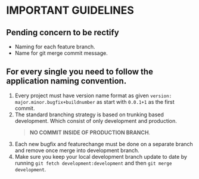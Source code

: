 # IMPORTANT GUIDELINES

## Pending concern to be rectify
* Naming for each feature branch.
* Name for git merge commit message.

## For every single you need to follow the application naming convention.
1. Every project must have version name format as given `version: major.minor.bugfix+buildnumber` as start with `0.0.1+1` as the first commit.
2. The standard branching strategy is based on trunking based development. Which consist of only development and production.
    > **NO COMMIT INSIDE OF PRODUCTION BRANCH**.
3. Each new bugfix and featurechange must be done on a separate branch and remove once merge into development branch.
4. Make sure you keep your local development branch update to date by running `git fetch development:development` and then `git merge development`.